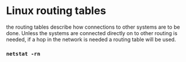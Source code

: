 # Linux routing tables

the routing tables describe how connections to other systems are to be done.
Unless the systems are connected directly on to other routing is needed, if a hop in the network is needed a routing table will be used.

### `netstat -rn`





